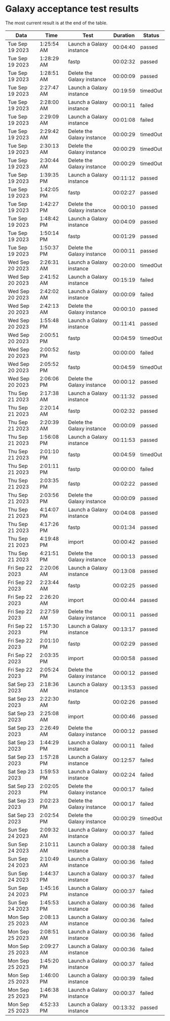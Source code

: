 # Galaxy acceptance test results

The most current result is at the end of the table.

| Data | Time | Test | Duration | Status |
|------|------|------|---------|--------|
| Tue Sep 19 2023 | 1:25:54 AM | Launch a Galaxy instance | 00:04:40 | passed |
| Tue Sep 19 2023 | 1:28:29 AM | fastp | 00:02:32 | passed |
| Tue Sep 19 2023 | 1:28:51 AM | Delete the Galaxy instance | 00:00:09 | passed |
| Tue Sep 19 2023 | 2:27:47 AM | Launch a Galaxy instance | 00:19:59 | timedOut |
| Tue Sep 19 2023 | 2:28:00 AM | Launch a Galaxy instance | 00:00:11 | failed |
| Tue Sep 19 2023 | 2:29:09 AM | Launch a Galaxy instance | 00:01:08 | failed |
| Tue Sep 19 2023 | 2:29:42 AM | Delete the Galaxy instance | 00:00:29 | timedOut |
| Tue Sep 19 2023 | 2:30:13 AM | Delete the Galaxy instance | 00:00:29 | timedOut |
| Tue Sep 19 2023 | 2:30:44 AM | Delete the Galaxy instance | 00:00:29 | timedOut |
| Tue Sep 19 2023 | 1:39:35 PM | Launch a Galaxy instance | 00:11:12 | passed |
| Tue Sep 19 2023 | 1:42:05 PM | fastp | 00:02:27 | passed |
| Tue Sep 19 2023 | 1:42:27 PM | Delete the Galaxy instance | 00:00:10 | passed |
| Tue Sep 19 2023 | 1:48:42 PM | Launch a Galaxy instance | 00:04:09 | passed |
| Tue Sep 19 2023 | 1:50:14 PM | fastp | 00:01:29 | passed |
| Tue Sep 19 2023 | 1:50:37 PM | Delete the Galaxy instance | 00:00:11 | passed |
| Wed Sep 20 2023 | 2:26:31 AM | Launch a Galaxy instance | 00:20:00 | timedOut |
| Wed Sep 20 2023 | 2:41:52 AM | Launch a Galaxy instance | 00:15:19 | failed |
| Wed Sep 20 2023 | 2:42:02 AM | Launch a Galaxy instance | 00:00:09 | failed |
| Wed Sep 20 2023 | 2:42:13 AM | Delete the Galaxy instance | 00:00:10 | passed |
| Wed Sep 20 2023 | 1:55:48 PM | Launch a Galaxy instance | 00:11:41 | passed |
| Wed Sep 20 2023 | 2:00:51 PM | fastp | 00:04:59 | timedOut |
| Wed Sep 20 2023 | 2:00:52 PM | fastp | 00:00:00 | failed |
| Wed Sep 20 2023 | 2:05:52 PM | fastp | 00:04:59 | timedOut |
| Wed Sep 20 2023 | 2:06:06 PM | Delete the Galaxy instance | 00:00:12 | passed |
| Thu Sep 21 2023 | 2:17:38 AM | Launch a Galaxy instance | 00:11:32 | passed |
| Thu Sep 21 2023 | 2:20:14 AM | fastp | 00:02:32 | passed |
| Thu Sep 21 2023 | 2:20:39 AM | Delete the Galaxy instance | 00:00:09 | passed |
| Thu Sep 21 2023 | 1:56:08 PM | Launch a Galaxy instance | 00:11:53 | passed |
| Thu Sep 21 2023 | 2:01:10 PM | fastp | 00:04:59 | timedOut |
| Thu Sep 21 2023 | 2:01:11 PM | fastp | 00:00:00 | failed |
| Thu Sep 21 2023 | 2:03:35 PM | fastp | 00:02:22 | passed |
| Thu Sep 21 2023 | 2:03:56 PM | Delete the Galaxy instance | 00:00:09 | passed |
| Thu Sep 21 2023 | 4:14:07 PM | Launch a Galaxy instance | 00:04:08 | passed |
| Thu Sep 21 2023 | 4:17:26 PM | fastp | 00:01:34 | passed |
| Thu Sep 21 2023 | 4:19:48 PM | import | 00:00:42 | passed |
| Thu Sep 21 2023 | 4:21:51 PM | Delete the Galaxy instance | 00:00:13 | passed |
| Fri Sep 22 2023 | 2:20:06 AM | Launch a Galaxy instance | 00:13:08 | passed |
| Fri Sep 22 2023 | 2:23:44 AM | fastp | 00:02:25 | passed |
| Fri Sep 22 2023 | 2:26:20 AM | import | 00:00:44 | passed |
| Fri Sep 22 2023 | 2:27:59 AM | Delete the Galaxy instance | 00:00:11 | passed |
| Fri Sep 22 2023 | 1:57:30 PM | Launch a Galaxy instance | 00:13:17 | passed |
| Fri Sep 22 2023 | 2:01:10 PM | fastp | 00:02:29 | passed |
| Fri Sep 22 2023 | 2:03:35 PM | import | 00:00:58 | passed |
| Fri Sep 22 2023 | 2:05:24 PM | Delete the Galaxy instance | 00:00:12 | passed |
| Sat Sep 23 2023 | 2:18:36 AM | Launch a Galaxy instance | 00:13:53 | passed |
| Sat Sep 23 2023 | 2:22:30 AM | fastp | 00:02:26 | passed |
| Sat Sep 23 2023 | 2:25:08 AM | import | 00:00:46 | passed |
| Sat Sep 23 2023 | 2:26:49 AM | Delete the Galaxy instance | 00:00:12 | passed |
| Sat Sep 23 2023 | 1:44:29 PM | Launch a Galaxy instance | 00:00:11 | failed |
| Sat Sep 23 2023 | 1:57:28 PM | Launch a Galaxy instance | 00:12:57 | failed |
| Sat Sep 23 2023 | 1:59:53 PM | Launch a Galaxy instance | 00:02:24 | failed |
| Sat Sep 23 2023 | 2:02:05 PM | Delete the Galaxy instance | 00:00:17 | failed |
| Sat Sep 23 2023 | 2:02:23 PM | Delete the Galaxy instance | 00:00:17 | failed |
| Sat Sep 23 2023 | 2:02:54 PM | Delete the Galaxy instance | 00:00:29 | timedOut |
| Sun Sep 24 2023 | 2:09:32 AM | Launch a Galaxy instance | 00:00:37 | failed |
| Sun Sep 24 2023 | 2:10:11 AM | Launch a Galaxy instance | 00:00:38 | failed |
| Sun Sep 24 2023 | 2:10:49 AM | Launch a Galaxy instance | 00:00:36 | failed |
| Sun Sep 24 2023 | 1:44:37 PM | Launch a Galaxy instance | 00:00:37 | failed |
| Sun Sep 24 2023 | 1:45:16 PM | Launch a Galaxy instance | 00:00:37 | failed |
| Sun Sep 24 2023 | 1:45:53 PM | Launch a Galaxy instance | 00:00:36 | failed |
| Mon Sep 25 2023 | 2:08:13 AM | Launch a Galaxy instance | 00:00:36 | failed |
| Mon Sep 25 2023 | 2:08:51 AM | Launch a Galaxy instance | 00:00:36 | failed |
| Mon Sep 25 2023 | 2:09:27 AM | Launch a Galaxy instance | 00:00:36 | failed |
| Mon Sep 25 2023 | 1:45:20 PM | Launch a Galaxy instance | 00:00:37 | failed |
| Mon Sep 25 2023 | 1:46:00 PM | Launch a Galaxy instance | 00:00:39 | failed |
| Mon Sep 25 2023 | 1:46:38 PM | Launch a Galaxy instance | 00:00:37 | failed |
| Mon Sep 25 2023 | 4:52:33 PM | Launch a Galaxy instance | 00:13:32 | passed |
